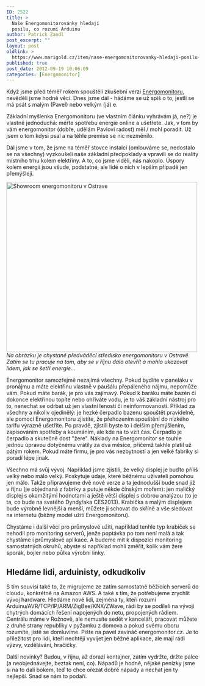 ```yaml
---
ID: 2522
title: >
  Naše Energomonitorovánky hledají
  posilu, co rozumí Arduinu
author: Patrick Zandl
post_excerpt: ""
layout: post
oldlink: >
  https://www.marigold.cz/item/nase-energomonitorovanky-hledaji-posilu-co-rozumi-arduinu
published: true
post_date: 2012-09-19 10:06:09
categories: [Energomonitor]
---
```

<p>Když jsme před téměř rokem spouštěli zkušební verzi <a href="http://www.energomonitor.cz" target="_self" title="">Energomonitoru</a>, nevěděli jsme hodně věcí. Dnes jsme dál - hádáme se už spíš o to, jestli se má psát s malým (Pavel) nebo velkým (já) e.</p>


<p>Základní myšlenka Energomonitoru (ve vlastním článku vyhrávám já, ne?) je vlastně jednoduchá: měřte spotřebu energie online a ušetřete. Jak, v tom by vám energomonitor (dobře, udělám Pavlovi radost) měl / mohl poradit. Už jsem o tom kdysi psal a na téhle premise se nic nezměnilo. </p>


<p>Dál jsme v tom, že jsme na téměř stovce instalcí (omlouváme se, nedostalo se na všechny) vyzkoušeli naše základní předpoklady a vpravili se do reality místního trhu kolem elektřiny. A to, co jsme viděli, nás nakoplo. Úspory kolem energií jsou všude, podstatné, ale lidé o nich v lepším případě jen přemýšlejí.</p>


<p><a href="http://www.marigold.cz/wp-content/uploads/wpid-Photo-19.-9.-2012-1000.jpg" target="_blank" style=""><img src="http://www.marigold.cz/wp-content/uploads/wpid-Photo-19.-9.-2012-1000.jpg" id="blogsy-1348042138411.0625" class="alignnone" alt="Showroom energomonitoru v Ostrave" width="500" height="446"></a><br>
<em>Na obrázku je chystané předváděcí středisko energomonitoru v Ostravě. Zatím se tu pracuje na tom, aby se v říjnu dalo otevřít a mohlo ukazovat lidem, jak se šetří energie...</em></p>


<p>Energomonitor samozřejmě nezajímá všechny. Pokud bydlíte v paneláku v pronájmu a máte elektřinu vlastně v paušálu přepáleného nájmu, nepomůže vám. Pokud máte barák, je pro vás zajímavý. Pokud k baráku máte bazén či dokonce elektřinou topíte nebo ohříváte vodu, je to váš základní nástroj pro to, nenechat se odrbat už jen vlastní leností či neinformovaností. Příklad za všechny a nikoliv ojedinělý: je hezké čerpadlo bazenu spouštět pravidelně, ale pomocí Energomonitoru zjistíte, že přehozením spouštění do nízkého tarifu výrazně ušetříte. Po pravdě, zjistili byste to i delším přemýšlením, zapisováním spotřeby a koumáním, ale kde na to vzít čas. Čerpadlo je čerpadlo a skutečně dost "žere". Náklady na Energomonitor se touhle jednou úpravou dotyčnému vrátily za dva měsíce, přičemž takhle platil už pátým rokem. Pokud máte firmu, je pro vás nezbytností a jen velké fabriky si poradí lépe jinak.</p>


<p>Všechno má svůj vývoj. Například jsme zjistili, že velký displej je buďto příliš velký nebo málo velký. Poskytuje údaje, které běžnému uživateli pomohou jen málo. Takže připravujeme dvě nové verze a ta jednodušší bude snad již v říjnu (je objednaná z fabriky a putuje někde čínským mořem): jen maličký displej s okamžitými hodnotami a ještě větší displej s dobrou analýzou (to je ta, co bude na svatého Dyndy/aka CES2013). Krabička s malým displejem bude výrobně levnější a menší, můžete ji schovat do skříně a vše sledovat na internetu  (běžný model užití Energomonitoru). </p>


<p>Chystáme i další věci pro průmyslové užití, například tenhle typ krabiček se nehodil pro monitoring serverů, jenže poptávka po tom není malá a tak chystáme i průmyslové aplikace. A budeme mít k dispozici monitoring samostatných okruhů, abyste si například mohli změřit, kolik vám žere sporák, bojler nebo půlka výrobní linky. </p>


<h2>Hledáme lidi, arduinisty, odkudkoliv</h2>

<p>S tím souvisí také to, že migrujeme ze zatím samostatně běžících serverů do cloudu, konkrétně na Amazon AWS. A také s tím, že potřebujeme zrychlit vývoj hardware. Hledáme nové lidi, zejména ty, kteří rozumí Arduinu/AVR/TCP/IP/ARM/ZigBee/KNX/ZWave, rádi by se podíleli na vývoji chytrých domácích řešení napojených do netu, propojených rádiem. Centrálu máme v Rožnově, ale nemusíte sedět v kanceláři, pracovat můžete z druhé strany republiky v pyžamku z domova a pokud svému oboru rozumíte, jistě se domluvíme. Pište na pavel zavináč energomonitor.cz. Je to příležitost pro lidi, kteří nechtějí vyvíjet jen běžné aplikace, ale mají rádi výzvy, vzdělávání, hračičky. </p>


<p>Další novinky? Budou, v říjnu, až dorazí kontajner, zatím vydržte, držte palce (a neobjednávejte, beztak není, co). Nápadů je hodně, nějaké penízky jsme si na to dali bokem, teď to chce ořezat dobré nápady a nechat jen ty nejlepší. Snad se nám to podaří.</p>


<p>&nbsp;</p>
